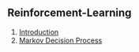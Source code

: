 ## Reinforcement-Learning

1. [Introduction](https://github.com/PrasanthiDesiraju/Reinforcement-Learning/blob/main/Introduction.md) </br>
2. [Markov Decision Process](https://github.com/PrasanthiDesiraju/Reinforcement-Learning/blob/main/MarkovDecisionProcess.md)
